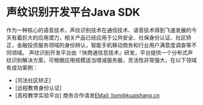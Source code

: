 # 声纹识别开发平台Java SDK
作为一种核心的语音技术，声纹识别技术在通信技术、语音技术得到飞速发展的今天有着巨大的应用潜力，相关产品已经应用于公共安全、社保身份认证、社区矫正，金融投资服务领域的身份辨认，智能手机移动商务和行业用户满意度调查等不同领域。
声纹识别开发平台由『快商通信息技术』研发，平台提供一个分布式声纹识别解决方案，可根据应用规模适当增减服务器，灵活性非常强大，在以下领域有成功案例：
- [司法社区矫正]
- [远程教育身份认证]
- [高校教学实验平台]
商务合作请发[EMail: lixm@kuaishang.cn](lixm@kuaishang.cn)
